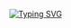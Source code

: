
[![Typing SVG](https://readme-typing-svg.demolab.com?font=Fira+Code&size=25&duration=4000&pause=1000&color=B58EF7&random=false&width=435&lines=Hi+I'm+Beatriz+Camino;I'm+a+software+development+student;in+42+Madrid+%3AD)](https://git.io/typing-svg)


<!--
**beabritt/beabritt** is a ✨ _special_ ✨ repository because its `README.md` (this file) appears on your GitHub profile.

Here are some ideas to get you started:

- 🔭 I’m currently working on ...
- 🌱 I’m currently learning ...
- 👯 I’m looking to collaborate on ...
- 🤔 I’m looking for help with ...
- 💬 Ask me about ...
- 📫 How to reach me: ...
- 😄 Pronouns: ...
- ⚡ Fun fact: ...
-->

